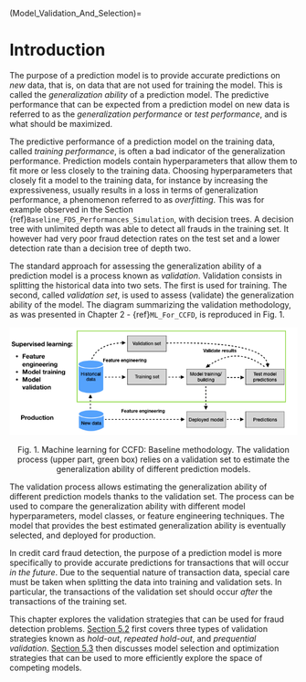 (Model_Validation_And_Selection)=
# Introduction

The purpose of a prediction model is to provide accurate predictions on *new* data, that is, on data that are not used for training the model. This is called the *generalization ability* of a prediction model. The predictive performance that can be expected from a prediction model on new data is referred to as the *generalization performance* or *test performance*, and is what should be maximized.  

The predictive performance of a prediction model on the training data, called *training performance*, is often a bad indicator of the generalization performance. Prediction models contain hyperparameters that allow them to fit more or less closely to the training data. Choosing hyperparameters that closely fit a model to the training data, for instance by increasing the expressiveness, usually results in a loss in terms of generalization performance, a phenomenon referred to as *overfitting*. This was for example observed in the Section {ref}`Baseline_FDS_Performances_Simulation`, with decision trees. A decision tree with unlimited depth was able to detect all frauds in the training set. It however had very poor fraud detection rates on the test set and a lower detection rate than a decision tree of depth two. 

The standard approach for assessing the generalization ability of a prediction model is a process known as *validation*. Validation consists in splitting the historical data into two sets. The first is used for training. The second, called *validation set*, is used to assess (validate) the generalization ability of the model. The diagram summarizing the validation methodology, as was presented in Chapter 2 - {ref}`ML_For_CCFD`, is reproduced in Fig. 1.    

![alt text](images/baseline_ML_workflow_subset2.png)
<p style="text-align: center;">
Fig. 1. Machine learning for CCFD: Baseline methodology. The validation process (upper part, green box) relies on a validation set to estimate the generalization ability of different prediction models.   
</p>

The validation process allows estimating the generalization ability of different prediction models thanks to the validation set. The process can be used to compare the generalization ability with different model hyperparameters, model classes, or feature engineering techniques. The model that provides the best estimated generalization ability is eventually selected, and deployed for production. 

In credit card fraud detection, the purpose of a prediction model is more specifically to provide accurate predictions for transactions that will occur *in the future*. Due to the sequential nature of transaction data, special care must be taken when splitting the data into training and validation sets. In particular, the transactions of the validation set should occur *after* the transactions of the training set.  

This chapter explores the validation strategies that can be used for fraud detection problems. [Section 5.2](Validation_Strategies) first covers three types of validation strategies known as *hold-out*, *repeated hold-out*, and *prequential validation*. [Section 5.3](Model_Selection) then discusses model selection and optimization strategies that can be used to more efficiently explore the space of competing models. 


 
